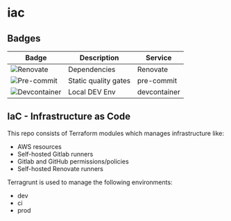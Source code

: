 # iac

## Badges

| Badge                   | Description          | Service      |
| ----------------------- | -------------------- | ------------ |
| ![Renovate][1]          | Dependencies         | Renovate     |
| ![Pre-commit][2]        | Static quality gates | pre-commit   |
| ![Devcontainer][3]      | Local DEV Env        | devcontainer |

## IaC - Infrastructure as Code

This repo consists of Terraform modules which manages infrastructure like:

- AWS resources
- Self-hosted Gitlab runners
- Gitlab and GitHub permissions/policies
- Self-hosted Renovate runners

Terragrunt is used to manage the following environments:

- dev
- ci
- prod

[1]: https://img.shields.io/badge/renovate-enabled-brightgreen?logo=renovate
[2]: https://img.shields.io/badge/pre--commit-enabled-brightgreen?logo=pre-commit
[3]: https://img.shields.io/static/v1?label=devcontainer&message=enabled&logo=visualstudiocode&color=007ACC&logoColor=007ACC
